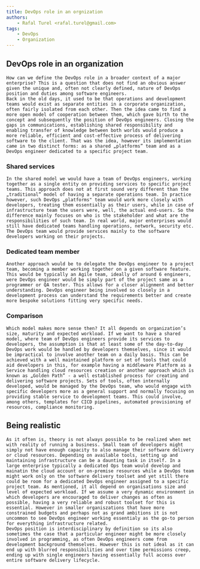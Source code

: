 ```yaml
---
title: DevOps role in an orgnization
authors:
    - Rafal Turel <rafal.turel@gmail.com>
tags:
    - DevOps
    - Organization
---
```


## DevOps role in an organization
	How can we define the DevOps role in a broader context of a major enterprise? This is a question that does not find an obvious answer given the unique and, often not clearly defined, nature of DevOps position and duties among software engineers.
	Back in the old days, it used to be that operations and development teams would exist as separate entities in a corporate organization, often fairly isolated from each other. Then the idea came to find a more open model of cooperation between them, which gave birth to the concept and subsequently the position of DevOps engineers. Closing the gaps in communications, establishing shared responsibility and enabling transfer of knowledge between both worlds would produce a more reliable, efficient and cost-effective process of delivering software to the client. That was the idea, however its implementation came in two distinct forms: as a shared „platforms” team and as a DevOps engineer dedicated to a specific project team.
### Shared services
	In the shared model we would have a team of DevOps engineers, working together as a single entity on providing services to specific project teams. This approach does not at first sound very different than the „traditional” model of having a separate operations team. In practice however, such DevOps „platforms" team would work more closely with developers, treating them essentially as their users, while in case of infrastructure team the users were, well, the actual end-users. So the difference mainly focuses on who is the stakeholder and what are the responsibilities of such team. In real world, major enterprises would still have dedicated teams handling operations, network, security etc. The DevOps team would provide services mainly to the software developers working on their projects.
### Dedicated team member
	Another approach would be to delegate the DevOps engineer to a project team, becoming a member working together on a given software feature. This would be typically an Agile team, ideally of around 6 engineers, were DevOps engineer would be simply part of the project same as a programmer or QA tester. This allows for a closer alignment and better understanding. DevOps engineer being involved so closely in a development process can understand the requirements better and create more bespoke solutions fitting very specific needs. 
### Comparison
	Which model makes more sense then? It all depends on organization’s size, maturity and expected workload. If we want to have a shared model, where team of DevOps engineers provide its services to developers, the assumption is that at least some of the day-to-day DevOps work would be handled by developers themselves, since it would be impractical to involve another team on a daily basis. This can be achieved with a well maintained platform or set of tools that could aid developers in this, for example having a middleware Platform as a Service handling cloud resources creation or another approach which is known as „Golden Path” - a well established process for creating and delivering software projects. Sets of tools, often internally developed, would be managed by the DevOps team, who would engage with specific developers more as a general support and normally focusing on providing stable service to development teams. This could involve, among others, templates for CICD pipelines, automated provisioning of resources, compliance monitoring.
## Being realistic
    As it often is, theory is not always possible to be realized when met with reality of running a business. Small team of developers might simply not have enough capacity to also manage their software delivery or cloud resources. Depending on available tools, setting up and maintaining infrastructure can be a daunting task in itself. In a large enterprise typically a dedicated Ops team would develop and mainatin the cloud account or on-premise resources while a DevOps team might work only on the software delivery toolset and yet still there could be room for a dedicated DevOps engineer assigned to a specific project team. As mentioned, it all depend on organisations size and level of expected workload. If we assume a very dynamic environment in which developers are encouraged to deliver changes as often as possible, having a very reliable and robust toolset for this is essential. However in smaller organiszations that have more constrained budgets and perhaps not as grand ambitions it is not uncommon to see DevOps engineer working essentialy as the go-to person for everything infrastructure related. 
    DevOps position is interdisciplinary by definition so its also sometimes the case that a particular engineer might be more closely involved in programming, as often DevOps engineers come from development background themselves. However this is not ideal as it can end up with blurred responsibilities and over time permissions creep, ending up with single engineers having essentially full access over entire software delivery lifecycle.
